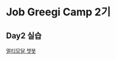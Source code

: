 # Job Greegi Camp 2기

## Day2 실습 ##
[멀티모달 챗봇](https://github.com/lormadus/jobgreegi-2nd/blob/main/multimodal-genai.md)
